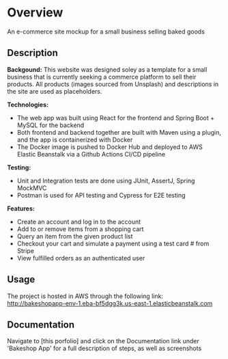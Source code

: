 # Overview
An e-commerce site mockup for a small business selling baked goods

## Description

**Backgound:** This website was designed soley as a template for a small business that is currently seeking a commerce platform to sell their products. 
All products (images sourced from Unsplash) and descriptions in the site are used as placeholders.

**Technologies:** 
- The web app was built using React for the frontend and Spring Boot + MySQL for the backend
- Both frontend and backend together are built with Maven using a plugin, and the app is containerized with Docker
- The Docker image is pushed to Docker Hub and deployed to AWS Elastic Beanstalk via a Github Actions CI/CD pipeline

**Testing:** 
- Unit and Integration tests are done using JUnit, AssertJ, Spring MockMVC
- Postman is used for API testing and Cypress for E2E testing 

**Features:** 
- Create an account and log in to the account
- Add to or remove items from a shopping cart
- Query an item from the given product list
- Checkout your cart and simulate a payment using a test card # from Stripe
- View fulfilled orders as an authenticated user

## Usage
The project is hosted in AWS through the following link: http://bakeshopapp-env-1.eba-bf5dgg3k.us-east-1.elasticbeanstalk.com

## Documentation
Navigate to [this porfolio] and click on the Documentation link under 'Bakeshop App' for a full description of steps, as well as screenshots
